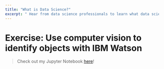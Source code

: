 ```yaml
---
title: "What is Data Science?"
excerpt: " Hear from data science professionals to learn what data science is. Learn about the many paths to data science. Hear from data science professionals as they give advice to anyone who is passionate about data science. Learn some statistics about the field of data science, the demand for data scientists, and some of the qualities of excelling data scientists. Hear from data scientists as they share with you what a typical day in the life of a data scientist looks like. Hear from data scientists as they share with you what tools, algorithms, and technologies they use on a daily basis. Hear from data scientists as they try to explain the term "cloud". Learn why data science is considered the sexiest job in the 21st century. Learn about data science, data scientists, and how each is defined."
---
```


# Exercise: Use computer vision to identify objects with IBM Watson

> Check out my Jupyter Notebook [here](https://dataplatform.cloud.ibm.com/analytics/notebooks/v2/11b9a83b-dcb7-4c85-bc76-6f43798e1bf9/view?access_token=6a2101abd4324b8c8529c1c45faec038d931704682b7a13bb9c42b1a4405af08)!

